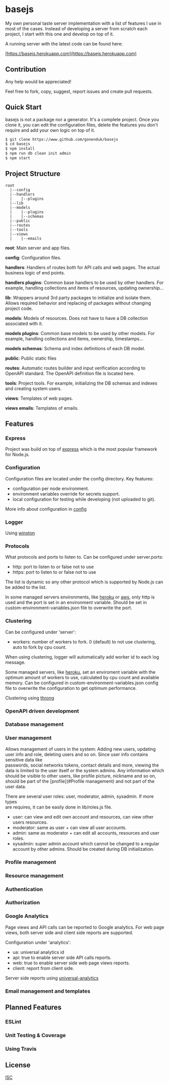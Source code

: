 # basejs

My own personal taste server implementation with
a list of features I use in most of the cases.
Instead of developing a server from scratch each project, I start
with this one and develop on top of it.

A running server with the latest code can be found here:

[https://basejs.herokuapp.com](https://basejs.herokuapp.com)  

## Contribution

Any help would be appreciated!

Feel free to fork, copy, suggest, report issues and create pull requests.

## Quick Start

basejs is not a package nor a generator. It's a complete project.
Once you clone it, you can edit the configuration files,
delete the features you don't require and add your own logic on top of it.
```sh
$ git clone https://www.github.com/gonenduk/basejs
$ cd basejs
$ npm install
$ npm run db clean init admin
$ npm start
```

## Project Structure

```
root
  |--config
  |--handlers
  |    |--plugins
  |--lib
  |--models
  |    |--plugins  
  |    |--schemas  
  |--public
  |--routes
  |--tools
  |--views
  |    |--emails   
```
**root**: Main server and app files.

**config**: Configuration files.

**handlers**: Handlers of routes both for API calls and web pages.
The actual business logic of end points.

**handlers plugins**: Common base handlers to be used by other handlers.
For example, handling collections and items of resources, updating ownership...

**lib**: Wrappers around 3rd party packages to initialize and isolate them.
Allows required behavior and replacing of packages without changing project code.

**models**: Models of resources. Does not have to have a DB collection associated with it.

**models plugins**: Common base models to be used by other models.
For example, handling collections and items, ownership, timestamps...

**models schemas**: Schema and index definitions of each DB model.   

**public**: Public static files

**routes**: Automatic routes builder and input verification according to OpenAPI standard.
The OpenAPI definition file is located here. 

**tools**: Project tools. For example, initializing the DB schemas and indexes
and creating system users. 

**views**: Templates of web pages.

**views emails**: Templates of emails.

## Features

### Express

Project was build on top of [express](https://www.npmjs.com/package/express)
which is the most popular framework for Node.js.

### Configuration

Configuration files are located under the config directory.
Key features:
* configuration per node environment.
* environment variables override for secrets support.
* local configuration for testing while developing (not uploaded to git).


More info about configuration in [config](https://www.npmjs.com/package/config)
 
### Logger

Using [winston](https://www.npmjs.com/package/winston)

### Protocols

What protocols and ports to listen to. Can be configured under server.ports:

* http: port to listen to or false not to use
* https: port to listen to or false not to use

The list is dynamic so any other protocol which is supported by Node.js can be added to the list.

In some managed servers environments, like [heroku](https://heroku.com) or [aws](https://aws.amazon.com),
only http is used and the port is set in an environment variable. Should be set in
custom-environment-variables.json file to overwrite the port.

### Clustering

Can be configured under 'server':
* workers: number of workers to fork. 0 (default) to not use clustering,
auto to fork by cpu count. 

When using clustering, logger will automatically add worker id to each log message.

Some managed servers, like [heroku](https://heroku.com), set an enviroment variable with
the optimum amount of workers to use, calculated by cpu count and available memory.
Can be configured in custom-environment-variables.json config file to overwrite the configuration
to get optimum performance.

Clustering using [throng](https://www.npmjs.com/package/throng)

### OpenAPI driven development
### Database management
### User management

Allows management of users in the system: Adding new users, updating user info and role,
deleting users and so on. Since user info contains sensitive data like  
passwords, social networks tokens, contact details and more, viewing the data
is limited to the user itself or the system admins. Any information which
should be visible to other users, like profile picture, nickname and so on,
should be part of the [profile](#Profile management) and not part of the user data.

There are several user roles: user, moderator, admin, sysadmin. If more types     
are requires, it can be easily done in lib/roles.js file.

* user: can view and edit own account and resources, can view other users resources.
* moderator: same as user + can view all user accounts.
* admin: same as moderator + can edit all accounts, resources and user roles.
* sysadmin: super admin account which cannot be changed to a regular account by other admins.
Should be created during DB initialization. 
  
### Profile management
### Resource management
### Authentication
### Authorization
### Google Analytics

Page views and API calls can be reported to Google analytics.
For web page views, both server side and client side reports are supported.


Configuration under 'analytics':
* ua: universal analytics id  
* api: true to enable server side API calls reports.
* web: true to enable server side web page views reports.
* client: report from client side.


Server side reports using [universal-analytics](https://www.npmjs.com/package/universal-analytics) 

### Email management and templates
 

## Planned Features

### ESLint
### Unit Testing & Coverage
### Using Travis

## License

[ISC](LICENSE)
